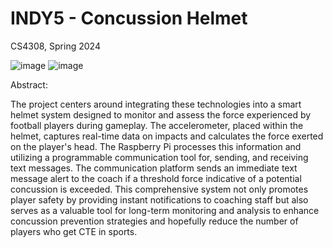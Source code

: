 # INDY5 - Concussion Helmet
CS4308, Spring 2024

![image](https://github.com/INDY5-2024/INDY5/assets/158235215/3488f780-b129-444d-928e-f14c00fa3fa5) ![image](https://github.com/INDY5-2024/INDY5/assets/158235215/297eb713-5ca7-4bd0-935d-2f4d04c384f5)





Abstract:

The project centers around integrating these technologies into a smart helmet system designed to monitor and assess the force experienced by football players during gameplay. The accelerometer, placed within the helmet, captures real-time data on impacts and calculates the force exerted on the player's head. The Raspberry Pi processes this information and utilizing a programmable communication tool for, sending, and receiving text messages. The communication platform sends an immediate text message alert to the coach if a threshold force indicative of a potential concussion is exceeded. This comprehensive system not only promotes player safety by providing instant notifications to coaching staff but also serves as a valuable tool for long-term monitoring and analysis to enhance concussion prevention strategies and hopefully reduce the number of players who get CTE in sports.

